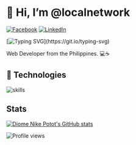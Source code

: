 # 👋 Hi, I’m @localnetwork



[![Facebook](https://img.shields.io/badge/Facebook-%231877F2.svg?&style=flat-square&logo=facebook&logoColor=white)](https://www.facebook.com/diomenikepotot/)  [![LinkedIn](https://img.shields.io/badge/LinkedIn-%230077B5.svg?&style=flat-square&logo=linkedin&logoColor=white)](https://www.linkedin.com/in/diome)

[![Typing SVG](https://readme-typing-svg.herokuapp.com?font=comfortaa&color=016EEA&size=24&width=500&lines=Web+Developer;Nice+to+meet+you...)](https://git.io/typing-svg)

Web Developer from the Philippines. 💻☕

## 🔧 Technologies

![skills](https://skillicons.dev/icons?i=php,drupal,html,css,sass,js,jquery,bootstrap,react,nextjs,mysql,linux,git,nginx,vscode&theme=light)

## Stats

[![Diome Nike Potot's GitHub stats](https://github-readme-stats.vercel.app/api?username=localnetwork)](https://github.com/localnetwork/github-stats)

![Profile views](https://komarev.com/ghpvc/?username=localnetwork)

